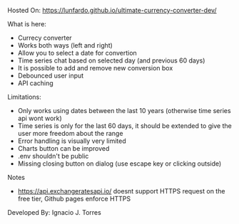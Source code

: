 Hosted On: https://lunfardo.github.io/ultimate-currency-converter-dev/

What is here:

- Currecy converter
- Works both ways (left and right)
- Allow you to select a date for convertion
- Time series chat based on selected day (and previous 60 days)
- It is possible to add and remove new conversion box
- Debounced user input
- API caching

Limitations:

- Only works using dates between the last 10 years (otherwise time series api wont work)
- Time series is only for the last 60 days, it should be extended to give the user more freedom about the range
- Error handling is visually very limited
- Charts button can be improved
- .env shouldn't be public
- Missing closing button on dialog (use escape key or clicking outside)

Notes

- https://api.exchangeratesapi.io/ doesnt support HTTPS request on the free tier, Github pages enforce HTTPS

Developed By: Ignacio J. Torres
